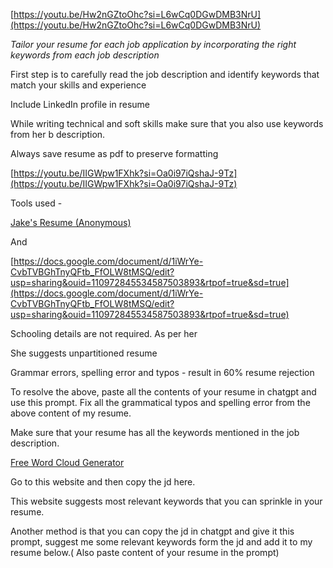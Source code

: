 [https://youtu.be/Hw2nGZtoOhc?si=L6wCq0DGwDMB3NrU](https://youtu.be/Hw2nGZtoOhc?si=L6wCq0DGwDMB3NrU)

_Tailor your resume for each job application by incorporating the right keywords from each job description_

First step is to carefully read the job description and identify keywords that match your skills and experience

Include LinkedIn profile in resume

While writing technical and soft skills make sure that you also use keywords from her b description.

Always save resume as pdf to preserve formatting

[https://youtu.be/IIGWpw1FXhk?si=Oa0i97iQshaJ-9Tz](https://youtu.be/IIGWpw1FXhk?si=Oa0i97iQshaJ-9Tz)

Tools used -

[Jake's Resume (Anonymous)](https://www.overleaf.com/latex/templates/jakes-resume-anonymous/cstpnrbkhndn)

And

[https://docs.google.com/document/d/1iWrYe-CvbTVBGhTnyQFtb_FfOLW8tMSQ/edit?usp=sharing&ouid=110972845534587503893&rtpof=true&sd=true](https://docs.google.com/document/d/1iWrYe-CvbTVBGhTnyQFtb_FfOLW8tMSQ/edit?usp=sharing&ouid=110972845534587503893&rtpof=true&sd=true)

Schooling details are not required. As per her

She suggests unpartitioned resume

Grammar errors, spelling error and typos - result in 60% resume rejection

To resolve the above, paste all the contents of your resume in chatgpt and use this prompt. Fix all the grammatical typos and spelling error from the above content of my resume.

Make sure that your resume has all the keywords mentioned in the job description.

[Free Word Cloud Generator](https://www.freewordcloudgenerator.com/)

Go to this website and then copy the jd here.

This website suggests most relevant keywords that you can sprinkle in your resume.

Another method is that you can copy the jd in chatgpt and give it this prompt, suggest me some relevant keywords form the jd and add it to my resume below.( Also paste content of your resume in the prompt)